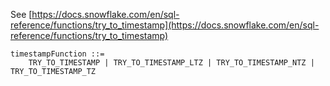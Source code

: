 See [https://docs.snowflake.com/en/sql-reference/functions/try_to_timestamp](https://docs.snowflake.com/en/sql-reference/functions/try_to_timestamp)
```
timestampFunction ::=
    TRY_TO_TIMESTAMP | TRY_TO_TIMESTAMP_LTZ | TRY_TO_TIMESTAMP_NTZ | TRY_TO_TIMESTAMP_TZ
```
